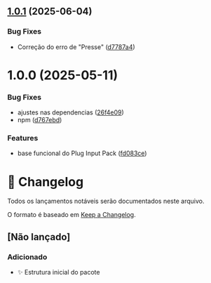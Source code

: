 ## [1.0.1](https://github.com/Natteens/com.natteens.pluginputpack/compare/v1.0.0...v1.0.1) (2025-06-04)


### Bug Fixes

* Correção do erro de "Presse" ([d7787a4](https://github.com/Natteens/com.natteens.pluginputpack/commit/d7787a4ef8030fed9643223cdf34eae18cbefa06))

# 1.0.0 (2025-05-11)


### Bug Fixes

* ajustes nas dependencias ([26f4e09](https://github.com/Natteens/com.natteens.pluginputpack/commit/26f4e09a89f11f60b52842b9092ffdc8cf6fab4d))
* npm ([d767ebd](https://github.com/Natteens/com.natteens.pluginputpack/commit/d767ebd72062b789a544dd3ca90a893c5585cc9a))


### Features

* base funcional do Plug Input Pack ([fd083ce](https://github.com/Natteens/com.natteens.pluginputpack/commit/fd083ce03793ee7b769f39cf790fc71d5e02d327))

# 📝 Changelog

Todos os lançamentos notáveis serão documentados neste arquivo.

O formato é baseado em [Keep a Changelog](https://keepachangelog.com/pt-BR/1.0.0/).

## [Não lançado]

### Adicionado
- ✨ Estrutura inicial do pacote

